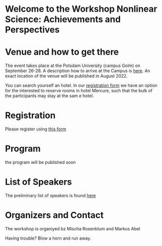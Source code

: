 # Welcome to the Workshop Nonlinear Science: Achievements and Perspectives 


# Venue and how to get there

The event takes place at the Potsdam University (campus Golm) on September 26-28.
A description how to arrive at the Campus is [here](https://www.uni-potsdam.de/en/llw/how-to-find-us/campus-golm#:~:text=Campus%20Golm%20of%20Potsdam%20University,606%2C%20X1%2C%20and%2061). An exact location of the venue will be published in August 2022.

You can search yourself an hotel. In our [registration form](https://docs.google.com/forms/d/e/1FAIpQLSd-XxtzKu7zAfEXQbVncvdzc_SGYSw2eEE1XA1kyOQFvO0E3g/viewform?usp=sf_link) we have an option for the interested to reserve rooms in hotel Mercure, such that the bulk of 
the participants may stay at the sam e hotel.

# Registration

Please register using [this form](https://docs.google.com/forms/d/e/1FAIpQLSd-XxtzKu7zAfEXQbVncvdzc_SGYSw2eEE1XA1kyOQFvO0E3g/viewform?usp=sf_link)

# Program
the program will be published soon

# List of Speakers

The preliminary list of speakers is found [here](https://docs.google.com/document/d/1IgmI-bXDky-I6r3Qt-_e5XmRrUaD847P/edit)

# Organizers and Contact
The workshop is organiyed bz Mischa Rosenblum and Markus Abel

Having trouble? Blow a horn and run away.
